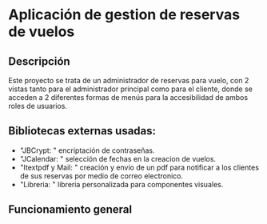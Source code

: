 # Aplicación de gestion de reservas de vuelos

## Descripción
Este proyecto se trata de un administrador de reservas para vuelo, con 2 vistas tanto para el administrador principal como para el cliente, donde se acceden a 2 diferentes formas de menús para la accesibilidad de ambos roles de usuarios.

## Bibliotecas externas usadas:
- "JBCrypt: " encriptación de contraseñas.
- "JCalendar: " selección de fechas en la creacion de vuelos.
- "Itextpdf y Mail: " creación y envio de un pdf para notificar a los clientes de sus reservas por medio de correo electronico.
- "Libreria: " libreria personalizada para componentes visuales.

## Funcionamiento general
